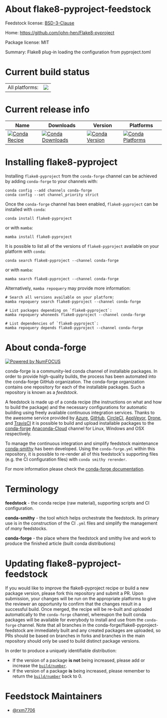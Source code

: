 About flake8-pyproject-feedstock
================================

Feedstock license: [BSD-3-Clause](https://github.com/conda-forge/flake8-pyproject-feedstock/blob/main/LICENSE.txt)

Home: https://github.com/john-hen/Flake8-pyproject

Package license: MIT

Summary: Flake8 plug-in loading the configuration from pyproject.toml

Current build status
====================


<table><tr><td>All platforms:</td>
    <td>
      <a href="https://dev.azure.com/conda-forge/feedstock-builds/_build/latest?definitionId=19003&branchName=main">
        <img src="https://dev.azure.com/conda-forge/feedstock-builds/_apis/build/status/flake8-pyproject-feedstock?branchName=main">
      </a>
    </td>
  </tr>
</table>

Current release info
====================

| Name | Downloads | Version | Platforms |
| --- | --- | --- | --- |
| [![Conda Recipe](https://img.shields.io/badge/recipe-flake8--pyproject-green.svg)](https://anaconda.org/conda-forge/flake8-pyproject) | [![Conda Downloads](https://img.shields.io/conda/dn/conda-forge/flake8-pyproject.svg)](https://anaconda.org/conda-forge/flake8-pyproject) | [![Conda Version](https://img.shields.io/conda/vn/conda-forge/flake8-pyproject.svg)](https://anaconda.org/conda-forge/flake8-pyproject) | [![Conda Platforms](https://img.shields.io/conda/pn/conda-forge/flake8-pyproject.svg)](https://anaconda.org/conda-forge/flake8-pyproject) |

Installing flake8-pyproject
===========================

Installing `flake8-pyproject` from the `conda-forge` channel can be achieved by adding `conda-forge` to your channels with:

```
conda config --add channels conda-forge
conda config --set channel_priority strict
```

Once the `conda-forge` channel has been enabled, `flake8-pyproject` can be installed with `conda`:

```
conda install flake8-pyproject
```

or with `mamba`:

```
mamba install flake8-pyproject
```

It is possible to list all of the versions of `flake8-pyproject` available on your platform with `conda`:

```
conda search flake8-pyproject --channel conda-forge
```

or with `mamba`:

```
mamba search flake8-pyproject --channel conda-forge
```

Alternatively, `mamba repoquery` may provide more information:

```
# Search all versions available on your platform:
mamba repoquery search flake8-pyproject --channel conda-forge

# List packages depending on `flake8-pyproject`:
mamba repoquery whoneeds flake8-pyproject --channel conda-forge

# List dependencies of `flake8-pyproject`:
mamba repoquery depends flake8-pyproject --channel conda-forge
```


About conda-forge
=================

[![Powered by
NumFOCUS](https://img.shields.io/badge/powered%20by-NumFOCUS-orange.svg?style=flat&colorA=E1523D&colorB=007D8A)](https://numfocus.org)

conda-forge is a community-led conda channel of installable packages.
In order to provide high-quality builds, the process has been automated into the
conda-forge GitHub organization. The conda-forge organization contains one repository
for each of the installable packages. Such a repository is known as a *feedstock*.

A feedstock is made up of a conda recipe (the instructions on what and how to build
the package) and the necessary configurations for automatic building using freely
available continuous integration services. Thanks to the awesome service provided by
[Azure](https://azure.microsoft.com/en-us/services/devops/), [GitHub](https://github.com/),
[CircleCI](https://circleci.com/), [AppVeyor](https://www.appveyor.com/),
[Drone](https://cloud.drone.io/welcome), and [TravisCI](https://travis-ci.com/)
it is possible to build and upload installable packages to the
[conda-forge](https://anaconda.org/conda-forge) [Anaconda-Cloud](https://anaconda.org/)
channel for Linux, Windows and OSX respectively.

To manage the continuous integration and simplify feedstock maintenance
[conda-smithy](https://github.com/conda-forge/conda-smithy) has been developed.
Using the ``conda-forge.yml`` within this repository, it is possible to re-render all of
this feedstock's supporting files (e.g. the CI configuration files) with ``conda smithy rerender``.

For more information please check the [conda-forge documentation](https://conda-forge.org/docs/).

Terminology
===========

**feedstock** - the conda recipe (raw material), supporting scripts and CI configuration.

**conda-smithy** - the tool which helps orchestrate the feedstock.
                   Its primary use is in the construction of the CI ``.yml`` files
                   and simplify the management of *many* feedstocks.

**conda-forge** - the place where the feedstock and smithy live and work to
                  produce the finished article (built conda distributions)


Updating flake8-pyproject-feedstock
===================================

If you would like to improve the flake8-pyproject recipe or build a new
package version, please fork this repository and submit a PR. Upon submission,
your changes will be run on the appropriate platforms to give the reviewer an
opportunity to confirm that the changes result in a successful build. Once
merged, the recipe will be re-built and uploaded automatically to the
`conda-forge` channel, whereupon the built conda packages will be available for
everybody to install and use from the `conda-forge` channel.
Note that all branches in the conda-forge/flake8-pyproject-feedstock are
immediately built and any created packages are uploaded, so PRs should be based
on branches in forks and branches in the main repository should only be used to
build distinct package versions.

In order to produce a uniquely identifiable distribution:
 * If the version of a package **is not** being increased, please add or increase
   the [``build/number``](https://docs.conda.io/projects/conda-build/en/latest/resources/define-metadata.html#build-number-and-string).
 * If the version of a package **is** being increased, please remember to return
   the [``build/number``](https://docs.conda.io/projects/conda-build/en/latest/resources/define-metadata.html#build-number-and-string)
   back to 0.

Feedstock Maintainers
=====================

* [@rxm7706](https://github.com/rxm7706/)

